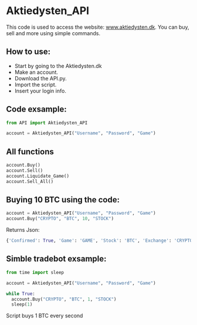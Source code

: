 # Aktiedysten_API
This code is used to access the website: www.aktiedysten.dk.
You can buy, sell and more using simple commands.


## How to use:

  - Start by going to the Aktiedysten.dk
  - Make an account.
  - Download the API.py.
  - Import the script.
  - Insert your login info.

## Code exsample:
```py
from API import Aktiedysten_API

account = Aktiedysten_API("Username", "Password", "Game")
```
## All functions
```py
account.Buy()
account.Sell()
account.Liquidate_Game()
account.Sell_All()
```
## Buying 10 BTC using the code:
```py
account = Aktiedysten_API("Username", "Password", "Game")
account.Buy("CRYPTO", "BTC", 10, "STOCK")
```
Returns Json:
```py
{'Confirmed': True, 'Game': 'GAME', 'Stock': 'BTC', 'Exchange': 'CRYPTO', 'OrderInStock': '10', 'OrderInCurrency': '2013118.9090987504', 'OrderType': 'Buy'}
```
## Simble tradebot exsample:

```py
from time import sleep

account = Aktiedysten_API("Username", "Password", "Game")

while True:
  account.Buy("CRYPTO", "BTC", 1, "STOCK")
  sleep(1)
```
Script buys 1 BTC every second
